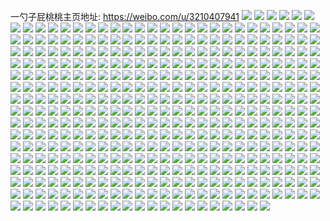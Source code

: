 一勺子屁桃桃主页地址: https://weibo.com/u/3210407941 
![](https://wx4.sinaimg.cn/mw2000/bf5af005ly1h8vlb80dbsj22c0340u0y.jpg) 
![](https://wx4.sinaimg.cn/mw2000/bf5af005ly1h8vlbbch29j20zu1r34gj.jpg) 
![](https://wx4.sinaimg.cn/mw2000/bf5af005ly1h8vlb9vhxsj22c03401kz.jpg) 
![](https://wx4.sinaimg.cn/mw2000/bf5af005ly1h8vlbd2rvaj22c0340u0x.jpg) 
![](https://wx4.sinaimg.cn/mw2000/bf5af005ly1h8vlbdosxij20zu1r0tla.jpg) 
![](https://wx4.sinaimg.cn/mw2000/bf5af005ly1h7wo6acm5lj20zk16s7ul.jpg) 
![](https://wx4.sinaimg.cn/mw2000/bf5af005ly1h7wo6bqbvmj22c0340u11.jpg) 
![](https://wx4.sinaimg.cn/mw2000/bf5af005ly1h2g8zc38a9j22c0340x6p.jpg) 
![](https://wx4.sinaimg.cn/mw2000/bf5af005ly1h2m187jirzj22c03401ky.jpg) 
![](https://wx4.sinaimg.cn/mw2000/bf5af005ly1h17idjapsmj21jc1e07pl.jpg) 
![](https://wx4.sinaimg.cn/mw2000/bf5af005ly1h14n05nv1yj20zj1bdqcc.jpg) 
![](https://wx4.sinaimg.cn/mw2000/bf5af005ly1h14n064s67j20zi16t7hf.jpg) 
![](https://wx4.sinaimg.cn/mw2000/bf5af005ly1h13o8u6px2j23402c0b2a.jpg) 
![](https://wx4.sinaimg.cn/mw2000/bf5af005ly1h13o8b8tw4j22c032eb2b.jpg) 
![](https://wx4.sinaimg.cn/mw2000/bf5af005ly1h13o8bo7n1j20zj179wqu.jpg) 
![](https://wx4.sinaimg.cn/mw2000/bf5af005ly1h13o8c2ydlj20zk1be18v.jpg) 
![](https://wx4.sinaimg.cn/mw2000/bf5af005ly1h13o8cdisuj20zj19qk6h.jpg) 
![](https://wx4.sinaimg.cn/mw2000/bf5af005ly1h1zxccx875j20nj0veqef.jpg) 
![](https://wx4.sinaimg.cn/mw2000/bf5af005ly1h1zxbi41nsj21xj27q4qq.jpg) 
![](https://wx4.sinaimg.cn/mw2000/bf5af005ly1h12pamgh19j22c03401ky.jpg) 
![](https://wx4.sinaimg.cn/mw2000/bf5af005ly1h12paiqaepj20xd1fb7lu.jpg) 
![](https://wx4.sinaimg.cn/mw2000/bf5af005ly1h12palua4ij20zj16jqpd.jpg) 
![](https://wx4.sinaimg.cn/mw2000/bf5af005ly1h12pai9xloj20yi1llkf2.jpg) 
![](https://wx4.sinaimg.cn/mw2000/bf5af005ly1h12palhdqzj20zc16b4kr.jpg) 
![](https://wx4.sinaimg.cn/mw2000/bf5af005ly1h12pahb6n0j20yi1letsq.jpg) 
![](https://wx4.sinaimg.cn/mw2000/bf5af005ly1h12pango1mj22c03401ky.jpg) 
![](https://wx4.sinaimg.cn/mw2000/bf5af005ly1h12paj9gszj20yi1iaasd.jpg) 
![](https://wx4.sinaimg.cn/mw2000/bf5af005ly1h0wxwmzylnj20yi1krwso.jpg) 
![](https://wx4.sinaimg.cn/mw2000/bf5af005ly1h0wxvomiumj20yi1ofwt0.jpg) 
![](https://wx4.sinaimg.cn/mw2000/bf5af005ly1h0wxvp0s3wj20yi1phh0a.jpg) 
![](https://wx4.sinaimg.cn/mw2000/bf5af005ly1h0wxvpk8f5j20yi1mcgyq.jpg) 
![](https://wx4.sinaimg.cn/mw2000/bf5af005ly1gzr6p4gdatj20yi1oz495.jpg) 
![](https://wx4.sinaimg.cn/mw2000/bf5af005ly1gzr6p79xh7j22c0340hdt.jpg) 
![](https://wx4.sinaimg.cn/mw2000/bf5af005ly1gzr6p3rbxdj20u00zttke.jpg) 
![](https://wx4.sinaimg.cn/mw2000/bf5af005ly1gzj81cra7oj20sg0jv793.jpg) 
![](https://wx4.sinaimg.cn/mw2000/bf5af005ly1gzj81e9g0nj234022o1kz.jpg) 
![](https://wx4.sinaimg.cn/mw2000/bf5af005ly1gzj81cef7jj22c02c0npe.jpg) 
![](https://wx4.sinaimg.cn/mw2000/bf5af005ly1gzj81gmk2uj20uk66unpe.jpg) 
![](https://wx4.sinaimg.cn/mw2000/bf5af005ly1gzj81i38rsj23402c0b2b.jpg) 
![](https://wx4.sinaimg.cn/mw2000/bf5af005ly1gzj81f6l0sj20yi22m1kx.jpg) 
![](https://wx4.sinaimg.cn/mw2000/bf5af005ly1gzb4lbw3pvj20zj16o14h.jpg) 
![](https://wx4.sinaimg.cn/mw2000/bf5af005ly1gzb4ld1shuj20yj1l3n9j.jpg) 
![](https://wx4.sinaimg.cn/mw2000/bf5af005ly1gzb4lcg57vj20u0101n8y.jpg) 
![](https://wx4.sinaimg.cn/mw2000/bf5af005ly1gzb4leklxgj20yi1pd4e1.jpg) 
![](https://wx4.sinaimg.cn/mw2000/bf5af005ly1gzb4ldz8kuj20zj1be7h0.jpg) 
![](https://wx4.sinaimg.cn/mw2000/bf5af005ly1gzb4mh03ctj20vl1k8k56.jpg) 
![](https://wx4.sinaimg.cn/mw2000/bf5af005ly1gyy4tp469bj22bb3327wm.jpg) 
![](https://wx4.sinaimg.cn/mw2000/bf5af005ly1gyy4tla0a5j22bb332npe.jpg) 
![](https://wx4.sinaimg.cn/mw2000/bf5af005ly1gyy4tx8qqrj21o02yonpd.jpg) 
![](https://wx4.sinaimg.cn/mw2000/bf5af005ly1gyy4tm0gd4j21qg2bax6p.jpg) 
![](https://wx4.sinaimg.cn/mw2000/bf5af005ly1gyy4tq6htrj213h1traqy.jpg) 
![](https://wx4.sinaimg.cn/mw2000/bf5af005ly1gyy4tn5zzuj21qg2ba4qr.jpg) 
![](https://wx4.sinaimg.cn/mw2000/bf5af005ly1gyqvaowgnxj22c03407wj.jpg) 
![](https://wx4.sinaimg.cn/mw2000/bf5af005ly1gyqvanfg6cj226d2whqv5.jpg) 
![](https://wx4.sinaimg.cn/mw2000/bf5af005ly1gyqvapjczlj20zj0wk7kb.jpg) 
![](https://wx4.sinaimg.cn/mw2000/bf5af005ly1gymukj057tj21o02l1hdt.jpg) 
![](https://wx4.sinaimg.cn/mw2000/bf5af005ly1gymukkdo5dj21o02yokjl.jpg) 
![](https://wx4.sinaimg.cn/mw2000/bf5af005ly1gymukhl0vxj21o02yokjl.jpg) 
![](https://wx4.sinaimg.cn/mw2000/bf5af005ly1gymukieg62j21o02yokjl.jpg) 
![](https://wx4.sinaimg.cn/mw2000/bf5af005ly1gymn7wt4ppj22c0340hdu.jpg) 
![](https://wx4.sinaimg.cn/mw2000/bf5af005ly1gymn83d5u5j21rk20g7wh.jpg) 
![](https://wx4.sinaimg.cn/mw2000/bf5af005ly1gymn808lj6j22c0340awk.jpg) 
![](https://wx4.sinaimg.cn/mw2000/bf5af005ly1gymn84azwuj21sc2cahdt.jpg) 
![](https://wx4.sinaimg.cn/mw2000/bf5af005ly1gymn81iijxj22c0340x6p.jpg) 
![](https://wx4.sinaimg.cn/mw2000/bf5af005ly1gymn83txhfj21sc2dshdt.jpg) 
![](https://wx4.sinaimg.cn/mw2000/bf5af005ly1gye3das7kcj20zj1be16n.jpg) 
![](https://wx4.sinaimg.cn/mw2000/bf5af005ly1gydhq2wvm5j20zk16qe0c.jpg) 
![](https://wx4.sinaimg.cn/mw2000/bf5af005ly1gydhq4ruuxj21o02807wh.jpg) 
![](https://wx4.sinaimg.cn/mw2000/bf5af005ly1gydhq5obf7j20yi19kgu7.jpg) 
![](https://wx4.sinaimg.cn/mw2000/bf5af005ly1gydhq64cb2j20yi0iwwmx.jpg) 
![](https://wx4.sinaimg.cn/mw2000/bf5af005ly1gy3prgmhoaj20nc0sgjxq.jpg) 
![](https://wx4.sinaimg.cn/mw2000/bf5af005ly1gwsy2kh5joj20q10sgh2k.jpg) 
![](https://wx4.sinaimg.cn/mw2000/bf5af005ly1gwsy2iyltdj22c0340e82.jpg) 
![](https://wx4.sinaimg.cn/mw2000/bf5af005ly1gwsy2oji1dj222c2rshdv.jpg) 
![](https://wx4.sinaimg.cn/mw2000/bf5af005ly1gwsy2pcr73j20zk16m4kk.jpg) 
![](https://wx4.sinaimg.cn/mw2000/bf5af005ly1gwsy2pxpqxj20ux14wtpa.jpg) 
![](https://wx4.sinaimg.cn/mw2000/bf5af005ly1gwsy2qklstj20t60v37i4.jpg) 
![](https://wx4.sinaimg.cn/mw2000/bf5af005ly1gstndnc3gaj22c0340qv6.jpg) 
![](https://wx4.sinaimg.cn/mw2000/bf5af005ly1gstndtjqfrj23402c0qv6.jpg) 
![](https://wx4.sinaimg.cn/mw2000/bf5af005ly1gstndzs5hxj22c03404qp.jpg) 
![](https://wx4.sinaimg.cn/mw2000/bf5af005ly1gstndvq6iaj20yi1a3tr0.jpg) 
![](https://wx4.sinaimg.cn/mw2000/bf5af005ly1gstne1yox2j23402c01ky.jpg) 
![](https://wx4.sinaimg.cn/mw2000/bf5af005ly1gstndy2xbbj22c02c0hdt.jpg) 
![](https://wx4.sinaimg.cn/mw2000/bf5af005ly1grzi7oqec2j221j1p2u0x.jpg) 
![](https://wx4.sinaimg.cn/mw2000/bf5af005ly1grzi70awt7j20rs51enpe.jpg) 
![](https://wx4.sinaimg.cn/mw2000/bf5af005ly1grzi7q0kznj20qp0yggwz.jpg) 
![](https://wx4.sinaimg.cn/mw2000/bf5af005ly1grzi7lxkwmj223f1nzu0x.jpg) 
![](https://wx4.sinaimg.cn/mw2000/bf5af005ly1gqwopsknm5j20yi0ygaif.jpg) 
![](https://wx4.sinaimg.cn/mw2000/bf5af005ly1gqwopsapa4j20yi0ybqb4.jpg) 
![](https://wx4.sinaimg.cn/mw2000/bf5af005ly1gqwopt1y3kj20yi0y4aj6.jpg) 
![](https://wx4.sinaimg.cn/mw2000/bf5af005ly1gqpwbn1gxkj20u01027wh.jpg) 
![](https://wx4.sinaimg.cn/mw2000/bf5af005ly1gq0fxp3layj20yi0teqaq.jpg) 
![](https://wx4.sinaimg.cn/mw2000/bf5af005ly1gpresw0fukj20u01407wh.jpg) 
![](https://wx4.sinaimg.cn/mw2000/bf5af005ly1gprer5q6psj22c0340npe.jpg) 
![](https://wx4.sinaimg.cn/mw2000/bf5af005ly1gprerao1esj20ti13cgwn.jpg) 
![](https://wx4.sinaimg.cn/mw2000/bf5af005ly1gpr8ku0rgyj20u00u077u.jpg) 
![](https://wx4.sinaimg.cn/mw2000/bf5af005ly1gpr8kwauqyj22c0340npe.jpg) 
![](https://wx4.sinaimg.cn/mw2000/bf5af005ly1gppjak7hglj21o0280npd.jpg) 
![](https://wx4.sinaimg.cn/mw2000/bf5af005ly1gppjalqf5qj21jh1vbb29.jpg) 
![](https://wx4.sinaimg.cn/mw2000/bf5af005ly1gppjaoc9icj21o0280npd.jpg) 
![](https://wx4.sinaimg.cn/mw2000/bf5af005ly1gpoc0sw8ysj20u00u0n0i.jpg) 
![](https://wx4.sinaimg.cn/mw2000/bf5af005ly1gpoc0tvnx7j20u00u0qaq.jpg) 
![](https://wx4.sinaimg.cn/mw2000/bf5af005ly1gpoc0uvq30j20u00u0n3l.jpg) 
![](https://wx4.sinaimg.cn/mw2000/bf5af005ly1gpoc0xfqq8j20u00u07dp.jpg) 
![](https://wx4.sinaimg.cn/mw2000/bf5af005ly1gpoc0tbpx0j20u00u0dm2.jpg) 
![](https://wx4.sinaimg.cn/mw2000/bf5af005ly1gpoc0w23z6j20u00u0agg.jpg) 
![](https://wx4.sinaimg.cn/mw2000/bf5af005ly1gpoc0z74qfj23402c07wh.jpg) 
![](https://wx4.sinaimg.cn/mw2000/bf5af005ly1gpoc12c9sxj23402c0x6p.jpg) 
![](https://wx4.sinaimg.cn/mw2000/bf5af005ly1gpoc0u9h6qj20u00u0n4n.jpg) 
![](https://wx4.sinaimg.cn/mw2000/bf5af005ly1gpoc15u4a9j22b32s4npd.jpg) 
![](https://wx4.sinaimg.cn/mw2000/bf5af005ly1gpicvbxudij20yi0t710h.jpg) 
![](https://wx4.sinaimg.cn/mw2000/bf5af005ly1goxdswj69hj20yi22ob29.jpg) 
![](https://wx4.sinaimg.cn/mw2000/bf5af005ly1gojjeymk69j20rs2ltkjl.jpg) 
![](https://wx4.sinaimg.cn/mw2000/bf5af005ly1gojjezactij218t0s978w.jpg) 
![](https://wx4.sinaimg.cn/mw2000/bf5af005ly1gojjezlyg7j20wt0u0wnq.jpg) 
![](https://wx4.sinaimg.cn/mw2000/bf5af005ly1gojjf05bwkj212y0u07ur.jpg) 
![](https://wx4.sinaimg.cn/mw2000/bf5af005ly1gojjf154d7j21400u0qav.jpg) 
![](https://wx4.sinaimg.cn/mw2000/bf5af005ly1gojjf0kxn6j21400u0kaj.jpg) 
![](https://wx4.sinaimg.cn/mw2000/bf5af005ly1gojjeyxds0j21900ru7ap.jpg) 
![](https://wx4.sinaimg.cn/mw2000/bf5af005ly1gojjf2cub8j20u0140akt.jpg) 
![](https://wx4.sinaimg.cn/mw2000/bf5af005ly1gojjf2vgj7j20u0140tts.jpg) 
![](https://wx4.sinaimg.cn/mw2000/bf5af005ly1gohjcz2bjmj21o02804qq.jpg) 
![](https://wx4.sinaimg.cn/mw2000/bf5af005ly1gohjdmqxmcj21o0280u0x.jpg) 
![](https://wx4.sinaimg.cn/mw2000/bf5af005ly1gohj7n8sjlj22c0340qva.jpg) 
![](https://wx4.sinaimg.cn/mw2000/bf5af005ly1gohj7q81fuj22c0340e85.jpg) 
![](https://wx4.sinaimg.cn/mw2000/bf5af005ly1go12aq4x0bj20u011eaig.jpg) 
![](https://wx4.sinaimg.cn/mw2000/bf5af005ly1go12asv87sj23403401kz.jpg) 
![](https://wx4.sinaimg.cn/mw2000/bf5af005ly1go12ar5au1j22c0340hdt.jpg) 
![](https://wx4.sinaimg.cn/mw2000/bf5af005ly1gnk0ahpetnj22bb332hdu.jpg) 
![](https://wx4.sinaimg.cn/mw2000/bf5af005ly1gnk0afb77bj22bb332hdu.jpg) 
![](https://wx4.sinaimg.cn/mw2000/bf5af005ly1gnk0aa84yej20u00r4wjy.jpg) 
![](https://wx4.sinaimg.cn/mw2000/bf5af005ly1gnk0ae4fcxj22bb2bb1ky.jpg) 
![](https://wx4.sinaimg.cn/mw2000/bf5af005ly1gnk0aasklpj20u00u0wja.jpg) 
![](https://wx4.sinaimg.cn/mw2000/bf5af005ly1gnk0ad2t99j22bb2bbx6p.jpg) 
![](https://wx4.sinaimg.cn/mw2000/bf5af005ly1gnk0aagk7cj20je0jeq7w.jpg) 
![](https://wx4.sinaimg.cn/mw2000/bf5af005ly1gnk0ac3bpqj22c02c0e83.jpg) 
![](https://wx4.sinaimg.cn/mw2000/bf5af005ly1gnk0agioxej22c02c0npe.jpg) 
![](https://wx4.sinaimg.cn/mw2000/bf5af005ly1gnhl395wsvj22c02c0x6p.jpg) 
![](https://wx4.sinaimg.cn/mw2000/bf5af005ly1gnhl35l4pvj22c02c0hdt.jpg) 
![](https://wx4.sinaimg.cn/mw2000/bf5af005ly1gnhl3839vqj22c02c0npd.jpg) 
![](https://wx4.sinaimg.cn/mw2000/bf5af005ly1gnhl34eefhj22c02c07wj.jpg) 
![](https://wx4.sinaimg.cn/mw2000/bf5af005ly1gnfdfgyhw5j22c0340e81.jpg) 
![](https://wx4.sinaimg.cn/mw2000/bf5af005ly1gnfdfes63lj23402c07wh.jpg) 
![](https://wx4.sinaimg.cn/mw2000/bf5af005ly1gnfdfiteizj23402c0hdt.jpg) 
![](https://wx4.sinaimg.cn/mw2000/bf5af005ly1gnfdfkuknzj23402c0qv5.jpg) 
![](https://wx4.sinaimg.cn/mw2000/bf5af005ly1gne5vjipnnj21lp1g87su.jpg) 
![](https://wx4.sinaimg.cn/mw2000/bf5af005ly1gnchacr9vij20u00u0dik.jpg) 
![](https://wx4.sinaimg.cn/mw2000/bf5af005ly1gnch99fb8aj20u00u07f1.jpg) 
![](https://wx4.sinaimg.cn/mw2000/bf5af005ly1gnbu5h1nqfj22c0340x6u.jpg) 
![](https://wx4.sinaimg.cn/mw2000/bf5af005ly1gnbu5chvczj22c03407wn.jpg) 
![](https://wx4.sinaimg.cn/mw2000/bf5af005ly1gnbu5ko8pyj21o02807wi.jpg) 
![](https://wx4.sinaimg.cn/mw2000/bf5af005ly1gnbu57gsuej20pl0ubq9h.jpg) 
![](https://wx4.sinaimg.cn/mw2000/bf5af005ly1gnbu584km6j21o01o0x6p.jpg) 
![](https://wx4.sinaimg.cn/mw2000/bf5af005ly1gnbu5a6p0hj22c0340b2e.jpg) 
![](https://wx4.sinaimg.cn/mw2000/bf5af005ly1gnbu570iutj21o0280qv5.jpg) 
![](https://wx4.sinaimg.cn/mw2000/bf5af005ly1gnbu56h3btj21bn1lknfy.jpg) 
![](https://wx4.sinaimg.cn/mw2000/bf5af005ly1gnbu5ifigej22c02c01ky.jpg) 
![](https://wx4.sinaimg.cn/mw2000/bf5af005ly1gnbu5eptykj22c0340kjr.jpg) 
![](https://wx4.sinaimg.cn/mw2000/bf5af005ly1gm2tg92f6bj21o0280kjl.jpg) 
![](https://wx4.sinaimg.cn/mw2000/bf5af005ly1gm2tg8fk0lj22c02o8hdu.jpg) 
![](https://wx4.sinaimg.cn/mw2000/bf5af005ly1gm2tg7tv0pj20yi171tnu.jpg) 
![](https://wx4.sinaimg.cn/mw2000/bf5af005ly1gm2tg70ezhj22c02c0x6p.jpg) 
![](https://wx4.sinaimg.cn/mw2000/bf5af005ly1gm2tg7lx0zj20yi12j167.jpg) 
![](https://wx4.sinaimg.cn/mw2000/bf5af005ly1gm2tggamlfj23402c04qr.jpg) 
![](https://wx4.sinaimg.cn/mw2000/bf5af005ly1gm2tg9jk4dj20yi19y16j.jpg) 
![](https://wx4.sinaimg.cn/mw2000/bf5af005ly1gm2tjzk8lnj21q92b0hdf.jpg) 
![](https://wx4.sinaimg.cn/mw2000/bf5af005ly1gm2tjonfxdj21o02801ky.jpg) 
![](https://wx4.sinaimg.cn/mw2000/bf5af005ly1gm2tgd9wzzj21ex1xqhdt.jpg) 
![](https://wx4.sinaimg.cn/mw2000/bf5af005ly1gm2tgb09ycj23402c0x6p.jpg) 
![](https://wx4.sinaimg.cn/mw2000/bf5af005ly1gm2tgcnxi1j21o02804qp.jpg) 
![](https://wx4.sinaimg.cn/mw2000/bf5af005ly1gm0i5i8s0lj22c03401kx.jpg) 
![](https://wx4.sinaimg.cn/mw2000/bf5af005ly1gm0i4wyyrlj22c03401ky.jpg) 
![](https://wx4.sinaimg.cn/mw2000/bf5af005ly1gm0i4w5f0uj21o0280b29.jpg) 
![](https://wx4.sinaimg.cn/mw2000/bf5af005ly1gm0i4xz3ufj21o0280e82.jpg) 
![](https://wx4.sinaimg.cn/mw2000/bf5af005ly1gm0i51hq9kj22c03407vk.jpg) 
![](https://wx4.sinaimg.cn/mw2000/bf5af005ly1gm0i4z08whj21o0280e82.jpg) 
![](https://wx4.sinaimg.cn/mw2000/bf5af005ly1gm0i5gqdo1j20mi0mitdi.jpg) 
![](https://wx4.sinaimg.cn/mw2000/bf5af005ly1gm0i4v4zspj21o0280x6p.jpg) 
![](https://wx4.sinaimg.cn/mw2000/bf5af005ly1gm0i5lb1a2j23402c01kx.jpg) 
![](https://wx4.sinaimg.cn/mw2000/bf5af005ly1glj52lppi1j20yi22ob2a.jpg) 
![](https://wx4.sinaimg.cn/mw2000/bf5af005ly1glc4tja57gj20j60j60vm.jpg) 
![](https://wx4.sinaimg.cn/mw2000/bf5af005ly1gl3muna5jvj20yi141k3m.jpg) 
![](https://wx4.sinaimg.cn/mw2000/bf5af005ly1gl3muo4f6zj20yi14bb29.jpg) 
![](https://wx4.sinaimg.cn/mw2000/bf5af005ly1gl3mum5v62j20rx0j9af6.jpg) 
![](https://wx4.sinaimg.cn/mw2000/bf5af005ly1gl0n4cw9nqj20yi16dn4u.jpg) 
![](https://wx4.sinaimg.cn/mw2000/bf5af005ly1gkl1c2lev1j21400u04c6.jpg) 
![](https://wx4.sinaimg.cn/mw2000/bf5af005ly1gkl1c38v2ij20u013zwul.jpg) 
![](https://wx4.sinaimg.cn/mw2000/bf5af005ly1gkl1c2v52uj20u014046k.jpg) 
![](https://wx4.sinaimg.cn/mw2000/bf5af005ly1gkl1c3m0b3j20u00u0agh.jpg) 
![](https://wx4.sinaimg.cn/mw2000/bf5af005ly1gkl1c3uf34j20p50p4tc8.jpg) 
![](https://wx4.sinaimg.cn/mw2000/bf5af005ly1gkl1c477nsj21400u0tn4.jpg) 
![](https://wx4.sinaimg.cn/mw2000/bf5af005ly1gkl1c22crwj20u00u0gv5.jpg) 
![](https://wx4.sinaimg.cn/mw2000/bf5af005ly1gkl1c4m17fj20u00u0thc.jpg) 
![](https://wx4.sinaimg.cn/mw2000/bf5af005ly1gkl1c5r3ydj20u0140149.jpg) 
![](https://wx4.sinaimg.cn/mw2000/bf5af005ly1gkl1c50d6dj20u0140147.jpg) 
![](https://wx4.sinaimg.cn/mw2000/bf5af005ly1gkl1c5f3ytj20u0140144.jpg) 
![](https://wx4.sinaimg.cn/mw2000/bf5af005ly1gkl1c64jk6j21400u0dmx.jpg) 
![](https://wx4.sinaimg.cn/mw2000/bf5af005ly1gjexja5k4oj215s0vcaps.jpg) 
![](https://wx4.sinaimg.cn/mw2000/bf5af005ly1gjexjaws61j215s0vcwur.jpg) 
![](https://wx4.sinaimg.cn/mw2000/bf5af005ly1gjexjby7p8j215s0vcwv7.jpg) 
![](https://wx4.sinaimg.cn/mw2000/bf5af005ly1gjexj92tm9j215s0vcne7.jpg) 
![](https://wx4.sinaimg.cn/mw2000/bf5af005ly1gizismk75fj20u0140qku.jpg) 
![](https://wx4.sinaimg.cn/mw2000/bf5af005ly1gih6p4sg0ej20yi1a7npd.jpg) 
![](https://wx4.sinaimg.cn/mw2000/bf5af005ly1gih6p5xpyaj20yi19mkjl.jpg) 
![](https://wx4.sinaimg.cn/mw2000/bf5af005ly1gih6p6go4qj20yi1a2h32.jpg) 
![](https://wx4.sinaimg.cn/mw2000/bf5af005ly1gih6pjgu7vj20yi19ewu1.jpg) 
![](https://wx4.sinaimg.cn/mw2000/bf5af005ly1gibbe1lzzrj20yi22o10k.jpg) 
![](https://wx4.sinaimg.cn/mw2000/bf5af005ly1gia0nc65nqj20u01hch2l.jpg) 
![](https://wx4.sinaimg.cn/mw2000/bf5af005ly1gia0ne3elfj20u00u00yc.jpg) 
![](https://wx4.sinaimg.cn/mw2000/bf5af005ly1gia0nbqnhsj20u0140k3o.jpg) 
![](https://wx4.sinaimg.cn/mw2000/bf5af005ly1gia0ndqg2pj20o60qzn03.jpg) 
![](https://wx4.sinaimg.cn/mw2000/bf5af005ly1gia0nde3rlj20u01hcwx6.jpg) 
![](https://wx4.sinaimg.cn/mw2000/bf5af005ly1gia0needkaj20nn0hqn1w.jpg) 
![](https://wx4.sinaimg.cn/mw2000/bf5af005ly1gia0nezyhoj20u0140nba.jpg) 
![](https://wx4.sinaimg.cn/mw2000/bf5af005ly1gia0ngcyf1j20u00u043l.jpg) 
![](https://wx4.sinaimg.cn/mw2000/bf5af005ly1gia0nh13iuj20u0140k60.jpg) 
![](https://wx4.sinaimg.cn/mw2000/bf5af005ly1gia0nhnfprj20u01407gc.jpg) 
![](https://wx4.sinaimg.cn/mw2000/bf5af005ly1gia0nctvolj20u01hcdxf.jpg) 
![](https://wx4.sinaimg.cn/mw2000/bf5af005ly1gi97vji7mtj20o60qzacz.jpg) 
![](https://wx4.sinaimg.cn/mw2000/bf5af005ly1gi97vk1479j20u00u0n6c.jpg) 
![](https://wx4.sinaimg.cn/mw2000/bf5af005ly1gi97vkjbixj20u00u0ti2.jpg) 
![](https://wx4.sinaimg.cn/mw2000/bf5af005ly1gi97vksqf5j20u00u0q8k.jpg) 
![](https://wx4.sinaimg.cn/mw2000/bf5af005ly1gi97vm48zkj20u00u0444.jpg) 
![](https://wx4.sinaimg.cn/mw2000/bf5af005ly1gi97vmiu3mj20u00u079d.jpg) 
![](https://wx4.sinaimg.cn/mw2000/bf5af005ly1gi97vmsvmmj20nn0hqgqc.jpg) 
![](https://wx4.sinaimg.cn/mw2000/bf5af005ly1gi97vizemgj20u00pvdq4.jpg) 
![](https://wx4.sinaimg.cn/mw2000/bf5af005ly1gi97vnbf70j20ib0ortc4.jpg) 
![](https://wx4.sinaimg.cn/mw2000/bf5af005ly1gi84ff7catj21o01o0kjl.jpg) 
![](https://wx4.sinaimg.cn/mw2000/bf5af005ly1gi84fgw1hwj21o01o0kjl.jpg) 
![](https://wx4.sinaimg.cn/mw2000/bf5af005ly1gi84fjkn7pj21o01o0kjl.jpg) 
![](https://wx4.sinaimg.cn/mw2000/bf5af005ly1gi84fm11psj21o01o0u0x.jpg) 
![](https://wx4.sinaimg.cn/mw2000/bf5af005ly1gi4hufz9cdj21400u0qc9.jpg) 
![](https://wx4.sinaimg.cn/mw2000/bf5af005ly1gi4frochnhj21400u0gr3.jpg) 
![](https://wx4.sinaimg.cn/mw2000/bf5af005ly1gi4frq9d71j21400u0454.jpg) 
![](https://wx4.sinaimg.cn/mw2000/bf5af005ly1gi4frr7kkvj21400u040r.jpg) 
![](https://wx4.sinaimg.cn/mw2000/bf5af005ly1ghrx3qjausj20u00un0vc.jpg) 
![](https://wx4.sinaimg.cn/mw2000/bf5af005ly1ghrtggk3haj20yi0nhjva.jpg) 
![](https://wx4.sinaimg.cn/mw2000/bf5af005ly1ghhdgavh45j20u01sy4qr.jpg) 
![](https://wx4.sinaimg.cn/mw2000/bf5af005ly1ghhdi7fo12j20u01synpf.jpg) 
![](https://wx4.sinaimg.cn/mw2000/bf5af005ly1ghg9q7ottyj20u01sy4qr.jpg) 
![](https://wx4.sinaimg.cn/mw2000/bf5af005ly1ghcputmxljj21400u0jst.jpg) 
![](https://wx4.sinaimg.cn/mw2000/bf5af005ly1ggu8wea1gsj21o01o0qv5.jpg) 
![](https://wx4.sinaimg.cn/mw2000/bf5af005ly1gfu4h6igroj20u01500wc.jpg) 
![](https://wx4.sinaimg.cn/mw2000/bf5af005ly1gf25u8w4r0j20yi0gbn2q.jpg) 
![](https://wx4.sinaimg.cn/mw2000/bf5af005ly1gemdkbifr3j22632ae4qp.jpg) 
![](https://wx4.sinaimg.cn/mw2000/bf5af005ly1gemdkaxdwoj216n1s0tss.jpg) 
![](https://wx4.sinaimg.cn/mw2000/bf5af005ly1gemdkdqdl6j22661s0hdu.jpg) 
![](https://wx4.sinaimg.cn/mw2000/bf5af005ly1gelfcidpldj20yi22onpd.jpg) 
![](https://wx4.sinaimg.cn/mw2000/bf5af005ly1gekbqxnunzj20kw0kxabv.jpg) 
![](https://wx4.sinaimg.cn/mw2000/bf5af005ly1geihfnnp8kj21100wqakq.jpg) 
![](https://wx4.sinaimg.cn/mw2000/bf5af005ly1gec6gf51byj22yo1o0e81.jpg) 
![](https://wx4.sinaimg.cn/mw2000/bf5af005ly1gebh9ar677j213u0tunpd.jpg) 
![](https://wx4.sinaimg.cn/mw2000/bf5af005ly1ge6277pbogj21eo0u07mb.jpg) 
![](https://wx4.sinaimg.cn/mw2000/bf5af005ly1ge6278qycrj21cj0u0aqm.jpg) 
![](https://wx4.sinaimg.cn/mw2000/bf5af005ly1gdy2chy628j216o1kw4m7.jpg) 
![](https://wx4.sinaimg.cn/mw2000/bf5af005ly1gdowikqo56j216o1kw4pe.jpg) 
![](https://wx4.sinaimg.cn/mw2000/bf5af005ly1gdmqw80xaej20vz0lbwni.jpg) 
![](https://wx4.sinaimg.cn/mw2000/bf5af005ly1gd7dpl4q0vj21400u07ol.jpg) 
![](https://wx4.sinaimg.cn/mw2000/bf5af005ly1gd7dpjmgr5j20u0140wzl.jpg) 
![](https://wx4.sinaimg.cn/mw2000/bf5af005ly1gd7dpljh96j20u00u0jww.jpg) 
![](https://wx4.sinaimg.cn/mw2000/bf5af005ly1gd7dplxvovj21400u0h48.jpg) 
![](https://wx4.sinaimg.cn/mw2000/bf5af005ly1gd7dpk9bldj20u00vhtiq.jpg) 
![](https://wx4.sinaimg.cn/mw2000/bf5af005ly1gd7dpmlof6j21400u0nhy.jpg) 
![](https://wx4.sinaimg.cn/mw2000/bf5af005ly1gd7dpnbstjj20u00pqtia.jpg) 
![](https://wx4.sinaimg.cn/mw2000/bf5af005ly1gd7dpo4kdvj20u0140tuh.jpg) 
![](https://wx4.sinaimg.cn/mw2000/bf5af005ly1gd7dpolwmij21400u0tre.jpg) 
![](https://wx4.sinaimg.cn/mw2000/bf5af005ly1gd7dpibcrsj21400u0h6d.jpg) 
![](https://wx4.sinaimg.cn/mw2000/bf5af005ly1gd7dpp2e9kj20u0140h2o.jpg) 
![](https://wx4.sinaimg.cn/mw2000/bf5af005ly1gd7dppnz89j20u0140h35.jpg) 
![](https://wx4.sinaimg.cn/mw2000/bf5af005ly1gd7dpq2m5uj21400u0qm2.jpg) 
![](https://wx4.sinaimg.cn/mw2000/bf5af005ly1gcy896j228j22dc2dckjl.jpg) 
![](https://wx4.sinaimg.cn/mw2000/bf5af005ly1gcthi3aj4xj21400u0q7k.jpg) 
![](https://wx4.sinaimg.cn/mw2000/bf5af005ly1gcy8f6auo7j21o01o01ky.jpg) 
![](https://wx4.sinaimg.cn/mw2000/bf5af005ly1gcri3dq0gij20u013ghdt.jpg) 
![](https://wx4.sinaimg.cn/mw2000/bf5af005ly1gc22531slxj21jk2bc4hk.jpg) 
![](https://wx4.sinaimg.cn/mw2000/bf5af005ly1gb96qfhzjnj20hs280q8t.jpg) 
![](https://wx4.sinaimg.cn/mw2000/bf5af005ly1gb4a4e6ffqj21o01o07wi.jpg) 
![](https://wx4.sinaimg.cn/mw2000/bf5af005ly1gb3eds9fowj22801o0kjl.jpg) 
![](https://wx4.sinaimg.cn/mw2000/bf5af005ly1gari3aa12pj21o0280e82.jpg) 
![](https://wx4.sinaimg.cn/mw2000/bf5af005ly1g7scier6srj21o00u0457.jpg) 
![](https://wx4.sinaimg.cn/mw2000/bf5af005ly1g5y9iwnji6j20u00uc44p.jpg) 
![](https://wx4.sinaimg.cn/mw2000/bf5af005ly1g5y9iw8yq1j20ku0n0djt.jpg) 
![](https://wx4.sinaimg.cn/mw2000/bf5af005ly1gcst152s5hj212x0c742l.jpg) 
![](https://wx4.sinaimg.cn/mw2000/bf5af005ly1g4w7c6hgwqj20j60ar75q.jpg) 
![](https://wx4.sinaimg.cn/mw2000/bf5af005ly1g4w7c6sw8pj20j60aldh6.jpg) 
![](https://wx4.sinaimg.cn/mw2000/bf5af005ly1g4w7c725jsj20j60asjs7.jpg) 
![](https://wx4.sinaimg.cn/mw2000/bf5af005ly1g4w7c62kr8j20j60av3zu.jpg) 
![](https://wx4.sinaimg.cn/mw2000/bf5af005gy1g4i1gnxv2qj20rs3wn7wi.jpg) 
![](https://wx4.sinaimg.cn/mw2000/bf5af005gy1g4i1gkfygbj20rs31ee81.jpg) 
![](https://wx4.sinaimg.cn/mw2000/bf5af005ly1g3xn25axspj20yi0yi794.jpg) 
![](https://wx4.sinaimg.cn/mw2000/bf5af005ly1g3oei9bx0uj21kw16ob2b.jpg) 
![](https://wx4.sinaimg.cn/mw2000/bf5af005ly1g3ai12us68j216o16mtwd.jpg) 
![](https://wx4.sinaimg.cn/mw2000/bf5af005ly1g3ai14ilx4j216o1ku1kx.jpg) 
![](https://wx4.sinaimg.cn/mw2000/bf5af005ly1g3ai159z8wj216o1kub29.jpg) 
![](https://wx4.sinaimg.cn/mw2000/bf5af005ly1g3ai10yozgj22bc2bc1ky.jpg) 
![](https://wx4.sinaimg.cn/mw2000/bf5af005ly1g3ai15nvqlj20rs0nvq5k.jpg) 
![](https://wx4.sinaimg.cn/mw2000/bf5af005ly1g3ai1hew0xj23h03h04qr.jpg) 
![](https://wx4.sinaimg.cn/mw2000/bf5af005ly1g3ai1l5jt2j216o16m1kx.jpg) 
![](https://wx4.sinaimg.cn/mw2000/bf5af005ly1g3ai1mzvnlj21af16me6l.jpg) 
![](https://wx4.sinaimg.cn/mw2000/bf5af005ly1g3ai1te7jvj22yo280b2d.jpg) 
![](https://wx4.sinaimg.cn/mw2000/bf5af005ly1g38450bba3j20u013yk34.jpg) 
![](https://wx4.sinaimg.cn/mw2000/bf5af005ly1g3844zxu4oj20u013y14c.jpg) 
![](https://wx4.sinaimg.cn/mw2000/bf5af005ly1g384515rzoj20u013ygx8.jpg) 
![](https://wx4.sinaimg.cn/mw2000/bf5af005ly1g0davcjlv7j20zk0zk49y.jpg) 
![](https://wx4.sinaimg.cn/mw2000/bf5af005ly1g0davf40x3j22c02c0e81.jpg) 
![](https://wx4.sinaimg.cn/mw2000/bf5af005ly1g0davcy8ckj20zk0zkgwo.jpg) 
![](https://wx4.sinaimg.cn/mw2000/bf5af005ly1g0davc4pcwj22c02c07wh.jpg) 
![](https://wx4.sinaimg.cn/mw2000/bf5af005ly1g0davdourlj20zk0zk7wh.jpg) 
![](https://wx4.sinaimg.cn/mw2000/bf5af005ly1g0davgj1ggj22c02c0b29.jpg) 
![](https://wx4.sinaimg.cn/mw2000/bf5af005ly1g0daveb5gpj20zk0zkb29.jpg) 
![](https://wx4.sinaimg.cn/mw2000/bf5af005ly1g0davhekakj22c02c04qp.jpg) 
![](https://wx4.sinaimg.cn/mw2000/bf5af005ly1g0davd6xx1j20zk0zkk1y.jpg) 
![](https://wx4.sinaimg.cn/mw2000/bf5af005ly1fzy9jsuvoej20zk1bcqv5.jpg) 
![](https://wx4.sinaimg.cn/mw2000/bf5af005gy1fz8oqfxpf5j20rs3h1b2d.jpg) 
![](https://wx4.sinaimg.cn/mw2000/bf5af005gy1fz8oq2cdqmj20rs4cgkjq.jpg) 
![](https://wx4.sinaimg.cn/mw2000/bf5af005gy1fz8oqqrchrj20rs3uxnpi.jpg) 
![](https://wx4.sinaimg.cn/mw2000/bf5af005gy1fz7gw6ne5aj22bc1jknn7.jpg) 
![](https://wx4.sinaimg.cn/mw2000/bf5af005gy1fz7gw5opqjj22bc1jk1gs.jpg) 
![](https://wx4.sinaimg.cn/mw2000/bf5af005gy1fz7gw7kbhkj225r1mbk95.jpg) 
![](https://wx4.sinaimg.cn/mw2000/bf5af005gy1fz7gwikfk8j225r1mc4o5.jpg) 
![](https://wx4.sinaimg.cn/mw2000/bf5af005gy1fz7gwbhq9nj21mc1mc1kx.jpg) 
![](https://wx4.sinaimg.cn/mw2000/bf5af005gy1fz7gw8hly3j21mc1mce4g.jpg) 
![](https://wx4.sinaimg.cn/mw2000/bf5af005gy1fz7gwdl6clj21mc25r4qp.jpg) 
![](https://wx4.sinaimg.cn/mw2000/bf5af005gy1fz7gwf3acfj225r1mcb06.jpg) 
![](https://wx4.sinaimg.cn/mw2000/bf5af005gy1fz7gwhkayyj225r1mc1ky.jpg) 
![](https://wx4.sinaimg.cn/mw2000/bf5af005gy1fz6gbn9pjmj20qo0qogr7.jpg) 
![](https://wx4.sinaimg.cn/mw2000/bf5af005gy1fz6gbyty5dj20zk0qoae2.jpg) 
![](https://wx4.sinaimg.cn/mw2000/bf5af005gy1fz6gcifdfuj20qo0qo79y.jpg) 
![](https://wx4.sinaimg.cn/mw2000/bf5af005gy1fz6gcz5kfhj20qo0qojvy.jpg) 
![](https://wx4.sinaimg.cn/mw2000/bf5af005gy1fz6gdnaexsj20zk0qotdq.jpg) 
![](https://wx4.sinaimg.cn/mw2000/bf5af005gy1fz6gg5935cj20zk0qotla.jpg) 
![](https://wx4.sinaimg.cn/mw2000/bf5af005gy1fz6imyhfe2j20zk0qownj.jpg) 
![](https://wx4.sinaimg.cn/mw2000/bf5af005gy1fz6gbamg9xj20zk0qoh0i.jpg) 
![](https://wx4.sinaimg.cn/mw2000/bf5af005gy1fz6get6cryj20qo0qoqec.jpg) 
![](https://wx4.sinaimg.cn/mw2000/bf5af005gy1fz55ttjwfnj20qo6aohdu.jpg) 
![](https://wx4.sinaimg.cn/mw2000/bf5af005gy1fz55tw5v53j20qo3pe4qq.jpg) 
![](https://wx4.sinaimg.cn/mw2000/bf5af005gy1fz55tramatj20qo3pdb29.jpg) 
![](https://wx4.sinaimg.cn/mw2000/bf5af005gy1fz55tynf7wj20qo4bnqv5.jpg) 
![](https://wx4.sinaimg.cn/mw2000/bf5af005gy1fz55u0ozm1j20qo5fokjl.jpg) 
![](https://wx4.sinaimg.cn/mw2000/bf5af005gy1fz55u22jeej20qo1j4k4p.jpg) 
![](https://wx4.sinaimg.cn/mw2000/bf5af005ly1fyuvl5y3y9j20zj0qoain.jpg) 
![](https://wx4.sinaimg.cn/mw2000/bf5af005gy1fyq6u6eiejj20zj0qodjc.jpg) 
![](https://wx4.sinaimg.cn/mw2000/bf5af005gy1fyq6u4qz78j20zj0qo0wp.jpg) 
![](https://wx4.sinaimg.cn/mw2000/bf5af005gy1fyq6u5t5qjj20zj0qoafj.jpg) 
![](https://wx4.sinaimg.cn/mw2000/bf5af005ly1fy2h2cpdyqj21hf1hf4qs.jpg) 
![](https://wx4.sinaimg.cn/mw2000/bf5af005ly1fy2h1ivjlyj21hf1hfe82.jpg) 
![](https://wx4.sinaimg.cn/mw2000/bf5af005ly1fy2h1efkqxj21hf1hfb2a.jpg) 
![](https://wx4.sinaimg.cn/mw2000/bf5af005gy1fx7vfdneooj20qo0zjwqw.jpg) 
![](https://wx4.sinaimg.cn/mw2000/bf5af005gy1fx7vffyupej20qo0zj15r.jpg) 
![](https://wx4.sinaimg.cn/mw2000/bf5af005gy1fx7vfawilxj20qo0zjgyr.jpg) 
![](https://wx4.sinaimg.cn/mw2000/bf5af005ly1fx7lgibcadj20zk0k0diu.jpg) 
![](https://wx4.sinaimg.cn/mw2000/bf5af005ly1fx6xs306d3j21bc0zkkap.jpg) 
![](https://wx4.sinaimg.cn/mw2000/bf5af005ly1fvg9ovra34j20k00oxgms.jpg) 
![](https://wx4.sinaimg.cn/mw2000/bf5af005ly1fvcru1f270j20u00u0gp3.jpg) 
![](https://wx4.sinaimg.cn/mw2000/bf5af005ly1fvbq94j8g4j21hf1hfkjm.jpg) 
![](https://wx4.sinaimg.cn/mw2000/bf5af005gy1fv37d4a3xkj20vw0qo41p.jpg) 
![](https://wx4.sinaimg.cn/mw2000/bf5af005gy1fuxqxsu90wj23402c01kx.jpg) 
![](https://wx4.sinaimg.cn/mw2000/bf5af005gy1fu1jruvoi7j21zk1zkqv9.jpg) 
![](https://wx4.sinaimg.cn/mw2000/bf5af005gy1fu1jr1l663j21zk1zknpg.jpg) 
![](https://wx4.sinaimg.cn/mw2000/bf5af005gy1fu1jsmor11j21zk1zk4qu.jpg) 
![](https://wx4.sinaimg.cn/mw2000/bf5af005gy1fu1jte6llej21zk1zkx6s.jpg) 
![](https://wx4.sinaimg.cn/mw2000/bf5af005gy1fruu2au6dzj21mc1mc159.jpg) 
![](https://wx4.sinaimg.cn/mw2000/bf5af005gy1fruu2cp8nvj22bc1jk4ox.jpg) 
![](https://wx4.sinaimg.cn/mw2000/bf5af005gy1fruu2doqwxj225s1mch4x.jpg) 
![](https://wx4.sinaimg.cn/mw2000/bf5af005gy1fruu2fb88rj225s1mc4h4.jpg) 
![](https://wx4.sinaimg.cn/mw2000/bf5af005gy1fruu2gevr4j23402c0h8a.jpg) 
![](https://wx4.sinaimg.cn/mw2000/bf5af005gy1fruu29jkz1j23402c04qp.jpg) 
![](https://wx4.sinaimg.cn/mw2000/bf5af005gy1frj3dmyb8fj20qo0qokcv.jpg) 
![](https://wx4.sinaimg.cn/mw2000/bf5af005gy1frj3dobjaxj20zk0qo4qp.jpg) 
![](https://wx4.sinaimg.cn/mw2000/bf5af005gy1frj3dm7la9j20zk0qo4qp.jpg) 
![](https://wx4.sinaimg.cn/mw2000/bf5af005gy1frj3dv46q7j21hg1hgu0y.jpg) 
![](https://wx4.sinaimg.cn/mw2000/bf5af005gy1frj3e24gi0j21hg1hgqv6.jpg) 
![](https://wx4.sinaimg.cn/mw2000/bf5af005gy1frj3e5408bj21hg1hgnpe.jpg) 
![](https://wx4.sinaimg.cn/mw2000/bf5af005gy1fr8w02ee6zj21mc1mc1kx.jpg) 
![](https://wx4.sinaimg.cn/mw2000/bf5af005gy1fr8vzx63hij22c02ndu0y.jpg) 
![](https://wx4.sinaimg.cn/mw2000/bf5af005gy1fr8vzzmqxrj23402c0b29.jpg) 
![](https://wx4.sinaimg.cn/mw2000/bf5af005gy1fqvsqswbkij21mc1mcnhx.jpg) 
![](https://wx4.sinaimg.cn/mw2000/bf5af005gy1fqvsr55zl4j22c02c01ky.jpg) 
![](https://wx4.sinaimg.cn/mw2000/bf5af005gy1fqvssqwrp1j21wj1wjhdt.jpg) 
![](https://wx4.sinaimg.cn/mw2000/bf5af005gy1fqvsrbcycxj21sg1ifb2b.jpg) 
![](https://wx4.sinaimg.cn/mw2000/bf5af005gy1fqvssmr005j22c02c0npe.jpg) 
![](https://wx4.sinaimg.cn/mw2000/bf5af005gy1fqvssp6ssxj22c02c0x6p.jpg) 
![](https://wx4.sinaimg.cn/mw2000/bf5af005gy1fqswi6ir28j21mc1mc1kx.jpg) 
![](https://wx4.sinaimg.cn/mw2000/bf5af005gy1fqswi7pl77j21mc1mctv0.jpg) 
![](https://wx4.sinaimg.cn/mw2000/bf5af005gy1fqswi8t92vj21mc1mcu02.jpg) 
![](https://wx4.sinaimg.cn/mw2000/bf5af005gy1fqswi9x8mcj21mc1mce7l.jpg) 
![](https://wx4.sinaimg.cn/mw2000/bf5af005ly1fqfrttz959j21mc1mcx2z.jpg) 
![](https://wx4.sinaimg.cn/mw2000/bf5af005gy1fq7cnlmwhpj22c02c0npd.jpg) 
![](https://wx4.sinaimg.cn/mw2000/bf5af005gy1fq7cnodtr0j22ac2ace81.jpg) 
![](https://wx4.sinaimg.cn/mw2000/bf5af005gy1fq7cnrd4r6j22c02c04qp.jpg) 
![](https://wx4.sinaimg.cn/mw2000/bf5af005gy1fq7cnukl1kj22a22a2hdt.jpg) 
![](https://wx4.sinaimg.cn/mw2000/bf5af005gy1fq7cnxgwi3j22c02c04qp.jpg) 
![](https://wx4.sinaimg.cn/mw2000/bf5af005gy1fq7cnidaj6j228k28k1kx.jpg) 
![](https://wx4.sinaimg.cn/mw2000/bf5af005ly1fq4j57fis4j23402c07wj.jpg) 
![](https://wx4.sinaimg.cn/mw2000/bf5af005ly1fq4j5a710yj23402c0qv6.jpg) 
![](https://wx4.sinaimg.cn/mw2000/bf5af005ly1fq4j5bnqdsj22zh28jb29.jpg) 
![](https://wx4.sinaimg.cn/mw2000/bf5af005ly1fq4j554qyxj23402c0x3j.jpg) 
![](https://wx4.sinaimg.cn/mw2000/bf5af005ly1fq4j5crz6gj22xc2c0hdt.jpg) 
![](https://wx4.sinaimg.cn/mw2000/bf5af005ly1fq4j5e2htkj22te2c0b29.jpg) 
![](https://wx4.sinaimg.cn/mw2000/bf5af005ly1fprncfaqmdj20qo0qon1r.jpg) 
![](https://wx4.sinaimg.cn/mw2000/bf5af005ly1fprnces3z2j20qo0qon6b.jpg) 
![](https://wx4.sinaimg.cn/mw2000/bf5af005ly1fprndrg2hjj20zk0qownt.jpg) 
